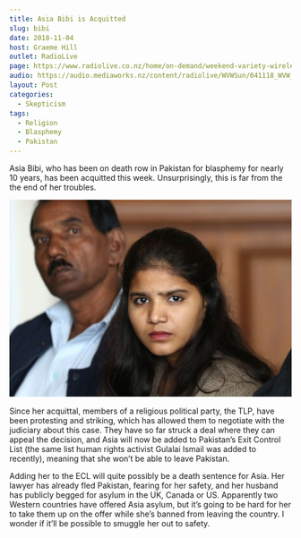 ```yaml
---
title: Asia Bibi is Acquitted
slug: bibi
date: 2018-11-04
host: Graeme Hill
outlet: RadioLive
page: https://www.radiolive.co.nz/home/on-demand/weekend-variety-wireless/2018/11/weekend-variety-wireless-icymi-041118.html
audio: https://audio.mediaworks.nz/content/radiolive/WVWSun/041118_WVW_SkepticalThoughts.mp3
layout: Post
categories:
  - Skepticism
tags:
  - Religion
  - Blasphemy
  - Pakistan
---
```


Asia Bibi, who has been on death row in Pakistan for blasphemy for nearly 10 years, has  been acquitted this week. Unsurprisingly, this is far from the the end of her troubles.

<!-- more -->

![Asia Bibi](./20181007T1150-0353-CNS-ASIA-BIBI-FAMILY.jpg)

Since her acquittal, members of a religious political party, the TLP, have been protesting and striking, which has allowed them to negotiate with the judiciary about this case. They have so far struck a deal where they can appeal the decision, and Asia will now be added to Pakistan’s Exit Control List (the same list human rights activist Gulalai Ismail was added to recently), meaning that she won’t be able to leave Pakistan.

Adding her to the ECL will quite possibly be a death sentence for Asia. Her lawyer has already fled Pakistan, fearing for her safety, and her husband has publicly begged for asylum in the UK, Canada or US. Apparently two Western countries have offered Asia asylum, but it’s going to be hard for her to take them up on the offer while she’s banned from leaving the country. I wonder if it’ll be possible to smuggle her out to safety.
